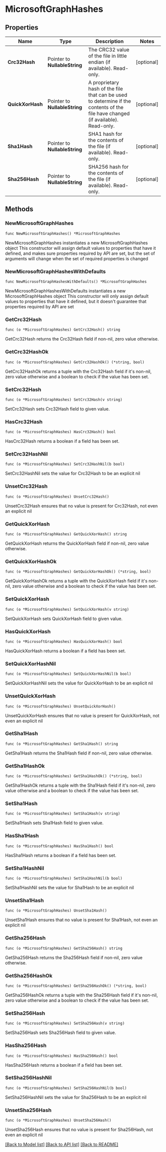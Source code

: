 # MicrosoftGraphHashes

## Properties

Name | Type | Description | Notes
------------ | ------------- | ------------- | -------------
**Crc32Hash** | Pointer to **NullableString** | The CRC32 value of the file in little endian (if available). Read-only. | [optional] 
**QuickXorHash** | Pointer to **NullableString** | A proprietary hash of the file that can be used to determine if the contents of the file have changed (if available). Read-only. | [optional] 
**Sha1Hash** | Pointer to **NullableString** | SHA1 hash for the contents of the file (if available). Read-only. | [optional] 
**Sha256Hash** | Pointer to **NullableString** | SHA256 hash for the contents of the file (if available). Read-only. | [optional] 

## Methods

### NewMicrosoftGraphHashes

`func NewMicrosoftGraphHashes() *MicrosoftGraphHashes`

NewMicrosoftGraphHashes instantiates a new MicrosoftGraphHashes object
This constructor will assign default values to properties that have it defined,
and makes sure properties required by API are set, but the set of arguments
will change when the set of required properties is changed

### NewMicrosoftGraphHashesWithDefaults

`func NewMicrosoftGraphHashesWithDefaults() *MicrosoftGraphHashes`

NewMicrosoftGraphHashesWithDefaults instantiates a new MicrosoftGraphHashes object
This constructor will only assign default values to properties that have it defined,
but it doesn't guarantee that properties required by API are set

### GetCrc32Hash

`func (o *MicrosoftGraphHashes) GetCrc32Hash() string`

GetCrc32Hash returns the Crc32Hash field if non-nil, zero value otherwise.

### GetCrc32HashOk

`func (o *MicrosoftGraphHashes) GetCrc32HashOk() (*string, bool)`

GetCrc32HashOk returns a tuple with the Crc32Hash field if it's non-nil, zero value otherwise
and a boolean to check if the value has been set.

### SetCrc32Hash

`func (o *MicrosoftGraphHashes) SetCrc32Hash(v string)`

SetCrc32Hash sets Crc32Hash field to given value.

### HasCrc32Hash

`func (o *MicrosoftGraphHashes) HasCrc32Hash() bool`

HasCrc32Hash returns a boolean if a field has been set.

### SetCrc32HashNil

`func (o *MicrosoftGraphHashes) SetCrc32HashNil(b bool)`

 SetCrc32HashNil sets the value for Crc32Hash to be an explicit nil

### UnsetCrc32Hash
`func (o *MicrosoftGraphHashes) UnsetCrc32Hash()`

UnsetCrc32Hash ensures that no value is present for Crc32Hash, not even an explicit nil
### GetQuickXorHash

`func (o *MicrosoftGraphHashes) GetQuickXorHash() string`

GetQuickXorHash returns the QuickXorHash field if non-nil, zero value otherwise.

### GetQuickXorHashOk

`func (o *MicrosoftGraphHashes) GetQuickXorHashOk() (*string, bool)`

GetQuickXorHashOk returns a tuple with the QuickXorHash field if it's non-nil, zero value otherwise
and a boolean to check if the value has been set.

### SetQuickXorHash

`func (o *MicrosoftGraphHashes) SetQuickXorHash(v string)`

SetQuickXorHash sets QuickXorHash field to given value.

### HasQuickXorHash

`func (o *MicrosoftGraphHashes) HasQuickXorHash() bool`

HasQuickXorHash returns a boolean if a field has been set.

### SetQuickXorHashNil

`func (o *MicrosoftGraphHashes) SetQuickXorHashNil(b bool)`

 SetQuickXorHashNil sets the value for QuickXorHash to be an explicit nil

### UnsetQuickXorHash
`func (o *MicrosoftGraphHashes) UnsetQuickXorHash()`

UnsetQuickXorHash ensures that no value is present for QuickXorHash, not even an explicit nil
### GetSha1Hash

`func (o *MicrosoftGraphHashes) GetSha1Hash() string`

GetSha1Hash returns the Sha1Hash field if non-nil, zero value otherwise.

### GetSha1HashOk

`func (o *MicrosoftGraphHashes) GetSha1HashOk() (*string, bool)`

GetSha1HashOk returns a tuple with the Sha1Hash field if it's non-nil, zero value otherwise
and a boolean to check if the value has been set.

### SetSha1Hash

`func (o *MicrosoftGraphHashes) SetSha1Hash(v string)`

SetSha1Hash sets Sha1Hash field to given value.

### HasSha1Hash

`func (o *MicrosoftGraphHashes) HasSha1Hash() bool`

HasSha1Hash returns a boolean if a field has been set.

### SetSha1HashNil

`func (o *MicrosoftGraphHashes) SetSha1HashNil(b bool)`

 SetSha1HashNil sets the value for Sha1Hash to be an explicit nil

### UnsetSha1Hash
`func (o *MicrosoftGraphHashes) UnsetSha1Hash()`

UnsetSha1Hash ensures that no value is present for Sha1Hash, not even an explicit nil
### GetSha256Hash

`func (o *MicrosoftGraphHashes) GetSha256Hash() string`

GetSha256Hash returns the Sha256Hash field if non-nil, zero value otherwise.

### GetSha256HashOk

`func (o *MicrosoftGraphHashes) GetSha256HashOk() (*string, bool)`

GetSha256HashOk returns a tuple with the Sha256Hash field if it's non-nil, zero value otherwise
and a boolean to check if the value has been set.

### SetSha256Hash

`func (o *MicrosoftGraphHashes) SetSha256Hash(v string)`

SetSha256Hash sets Sha256Hash field to given value.

### HasSha256Hash

`func (o *MicrosoftGraphHashes) HasSha256Hash() bool`

HasSha256Hash returns a boolean if a field has been set.

### SetSha256HashNil

`func (o *MicrosoftGraphHashes) SetSha256HashNil(b bool)`

 SetSha256HashNil sets the value for Sha256Hash to be an explicit nil

### UnsetSha256Hash
`func (o *MicrosoftGraphHashes) UnsetSha256Hash()`

UnsetSha256Hash ensures that no value is present for Sha256Hash, not even an explicit nil

[[Back to Model list]](../README.md#documentation-for-models) [[Back to API list]](../README.md#documentation-for-api-endpoints) [[Back to README]](../README.md)


